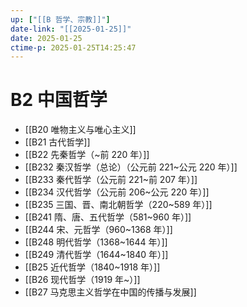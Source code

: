 ```yaml
---
up: ["[[B 哲学、宗教]]"]
date-link: "[[2025-01-25]]"
date: 2025-01-25
ctime-p: 2025-01-25T14:25:47
---
```


# B2 中国哲学

- [[B20 唯物主义与唯心主义]]
- [[B21 古代哲学]]
- [[B22 先秦哲学（~前 220 年）]]
- [[B232 秦汉哲学（总论）（公元前 221~公元 220 年）]]
- [[B233 秦代哲学（公元前 221~前 207 年）]]
- [[B234 汉代哲学（公元前 206~公元 220 年）]]
- [[B235 三国、晋、南北朝哲学（220~589 年）]]
- [[B241 隋、唐、五代哲学（581~960 年）]]
- [[B244 宋、元哲学（960~1368 年）]]
- [[B248 明代哲学（1368~1644 年）]]
- [[B249 清代哲学（1644~1840 年）]]
- [[B25 近代哲学（1840~1918 年）]]
- [[B26 现代哲学（1919 年~）]]
- [[B27 马克思主义哲学在中国的传播与发展]]
